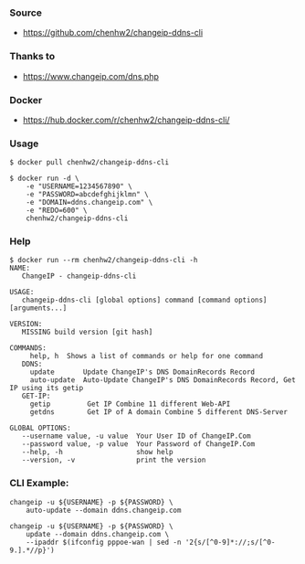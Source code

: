 ### Source
- https://github.com/chenhw2/changeip-ddns-cli
  
### Thanks to
- https://www.changeip.com/dns.php
  
### Docker
- https://hub.docker.com/r/chenhw2/changeip-ddns-cli/
  
### Usage
```
$ docker pull chenhw2/changeip-ddns-cli

$ docker run -d \
    -e "USERNAME=1234567890" \
    -e "PASSWORD=abcdefghijklmn" \
    -e "DOMAIN=ddns.changeip.com" \
    -e "REDO=600" \
    chenhw2/changeip-ddns-cli

```
### Help
```
$ docker run --rm chenhw2/changeip-ddns-cli -h
NAME:
   ChangeIP - changeip-ddns-cli

USAGE:
   changeip-ddns-cli [global options] command [command options] [arguments...]

VERSION:
   MISSING build version [git hash]

COMMANDS:
     help, h  Shows a list of commands or help for one command
   DDNS:
     update       Update ChangeIP's DNS DomainRecords Record
     auto-update  Auto-Update ChangeIP's DNS DomainRecords Record, Get IP using its getip
   GET-IP:
     getip         Get IP Combine 11 different Web-API
     getdns        Get IP of A domain Combine 5 different DNS-Server

GLOBAL OPTIONS:
   --username value, -u value  Your User ID of ChangeIP.Com
   --password value, -p value  Your Password of ChangeIP.Com
   --help, -h                  show help
   --version, -v               print the version

```
### CLI Example:
```
changeip -u ${USERNAME} -p ${PASSWORD} \
    auto-update --domain ddns.changeip.com

changeip -u ${USERNAME} -p ${PASSWORD} \
    update --domain ddns.changeip.com \
    --ipaddr $(ifconfig pppoe-wan | sed -n '2{s/[^0-9]*://;s/[^0-9.].*//p}')

```